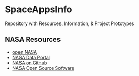 # SpaceAppsInfo
Repository with Resources, Information, &amp; Project Prototypes

## NASA Resources
- [open.NASA](https://open.nasa.gov/)
- [NASA Data Portal](https://data.nasa.gov/)
- [NASA on Github](https://github.com/nasa)
- [NASA Open Source Software](http://code.nasa.gov/#/)
